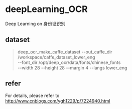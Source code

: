 # deepLearning_OCR
Deep Learning on 身份证识别    
## dataset
>deep_ocr_make_caffe_dataset --out_caffe_dir /workspace/caffe_dataset_lower_eng \
                   --font_dir /opt/deep_ocr/data/fonts/chinese_fonts \
                   --width 28 --height 28 --margin 4 --langs lower_eng
## refer
For details, please refer to  http://www.cnblogs.com/ygh1229/p/7224940.html
